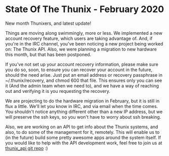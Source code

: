 # State Of The Thunix - February 2020

New month Thunixers, and latest update!

Things are moving along swimmingly, more or less.  We implemented a new
account recovery feature, which users are taking advantage of.  And,
if you're in the IRC channel, you've been noticing a new project being
worked on:  The Thunix API.  Also, we were planning a migration to new
hardware this month, but that has been postponed.

If you've not set up your account recovery information, please make sure
you do so, soon, to ensure you can recover your account in the future,
should the need arise.  Just put an email address or recovery passphrase
in ~/.thunix/recovery, and chmod 600 that file.  This ensures only you
can see it (And the admin team when we need to), and we have a way of
reaching out and verifying it is you requesting the recovery.

We are projecting to do the hardware migration in February, but it is
still in flux a little.  We'll let you know in IRC, and via email when
the time comes.  You shouldn't notice anything different other than a
new IP address, but we will preserve the ssh keys, so you won't have to
worry about ssh breaking.

Also, we are working on an API to get info about the Thunix
systems, and also, to do some of the management for it, remotely.
This will enable us to (in the future) build some pretty awesome
apps around the system itself.  If you would like to help with
the API development work, feel free to join us at [thunix_api git
repo](https://tildegit.org/thunix/thunix_api) :)
